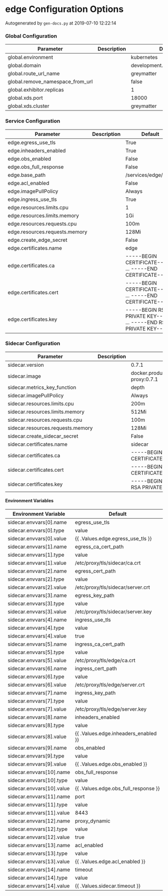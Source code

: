 # edge Configuration Options

Autogenerated by `gen-docs.py` at 2019-07-10 12:22:14

### Global Configuration

|           Parameter            |Description|          Default          |
|--------------------------------|-----------|---------------------------|
|global.environment              |           |kubernetes                 |
|global.domain                   |           |development.deciphernow.com|
|global.route_url_name           |           |greymatter                 |
|global.remove_namespace_from_url|           |false                      |
|global.exhibitor.replicas       |           |                          1|
|global.xds.port                 |           |                      18000|
|global.xds.cluster              |           |greymatter                 |

### Service Configuration

|          Parameter           |Description|                             Default                             |
|------------------------------|-----------|-----------------------------------------------------------------|
|edge.egress_use_tls           |           |True                                                             |
|edge.inheaders_enabled        |           |True                                                             |
|edge.obs_enabled              |           |False                                                            |
|edge.obs_full_response        |           |False                                                            |
|edge.base_path                |           |/services/edge/0.7.1                                             |
|edge.acl_enabled              |           |False                                                            |
|edge.imagePullPolicy          |           |Always                                                           |
|edge.ingress_use_tls          |           |True                                                             |
|edge.resources.limits.cpu     |           |                                                                1|
|edge.resources.limits.memory  |           |1Gi                                                              |
|edge.resources.requests.cpu   |           |100m                                                             |
|edge.resources.requests.memory|           |128Mi                                                            |
|edge.create_edge_secret       |           |False                                                            |
|edge.certificates.name        |           |edge                                                             |
|edge.certificates.ca          |           |-----BEGIN CERTIFICATE----- ... -----END CERTIFICATE-----        |
|edge.certificates.cert        |           |-----BEGIN CERTIFICATE----- ... -----END CERTIFICATE-----        |
|edge.certificates.key         |           |-----BEGIN RSA PRIVATE KEY----- ... -----END RSA PRIVATE KEY-----|

### Sidecar Configuration

|            Parameter            |Description|                             Default                             |
|---------------------------------|-----------|-----------------------------------------------------------------|
|sidecar.version                  |           |0.7.1                                                            |
|sidecar.image                    |           |docker.production.deciphernow.com/deciphernow/gm-proxy:0.7.1     |
|sidecar.metrics_key_function     |           |depth                                                            |
|sidecar.imagePullPolicy          |           |Always                                                           |
|sidecar.resources.limits.cpu     |           |200m                                                             |
|sidecar.resources.limits.memory  |           |512Mi                                                            |
|sidecar.resources.requests.cpu   |           |100m                                                             |
|sidecar.resources.requests.memory|           |128Mi                                                            |
|sidecar.create_sidecar_secret    |           |False                                                            |
|sidecar.certificates.name        |           |sidecar                                                          |
|sidecar.certificates.ca          |           |-----BEGIN CERTIFICATE----- ... -----END CERTIFICATE-----        |
|sidecar.certificates.cert        |           |-----BEGIN CERTIFICATE----- ... -----END CERTIFICATE-----        |
|sidecar.certificates.key         |           |-----BEGIN RSA PRIVATE KEY----- ... -----END RSA PRIVATE KEY-----|

#### Environment Variables

|  Environment Variable   |              Default               |
|-------------------------|------------------------------------|
|sidecar.envvars[0].name  |egress_use_tls                      |
|sidecar.envvars[0].type  |value                               |
|sidecar.envvars[0].value |{{ .Values.edge.egress_use_tls }}   |
|sidecar.envvars[1].name  |egress_ca_cert_path                 |
|sidecar.envvars[1].type  |value                               |
|sidecar.envvars[1].value |/etc/proxy/tls/sidecar/ca.crt       |
|sidecar.envvars[2].name  |egress_cert_path                    |
|sidecar.envvars[2].type  |value                               |
|sidecar.envvars[2].value |/etc/proxy/tls/sidecar/server.crt   |
|sidecar.envvars[3].name  |egress_key_path                     |
|sidecar.envvars[3].type  |value                               |
|sidecar.envvars[3].value |/etc/proxy/tls/sidecar/server.key   |
|sidecar.envvars[4].name  |ingress_use_tls                     |
|sidecar.envvars[4].type  |value                               |
|sidecar.envvars[4].value |true                                |
|sidecar.envvars[5].name  |ingress_ca_cert_path                |
|sidecar.envvars[5].type  |value                               |
|sidecar.envvars[5].value |/etc/proxy/tls/edge/ca.crt          |
|sidecar.envvars[6].name  |ingress_cert_path                   |
|sidecar.envvars[6].type  |value                               |
|sidecar.envvars[6].value |/etc/proxy/tls/edge/server.crt      |
|sidecar.envvars[7].name  |ingress_key_path                    |
|sidecar.envvars[7].type  |value                               |
|sidecar.envvars[7].value |/etc/proxy/tls/edge/server.key      |
|sidecar.envvars[8].name  |inheaders_enabled                   |
|sidecar.envvars[8].type  |value                               |
|sidecar.envvars[8].value |{{ .Values.edge.inheaders_enabled }}|
|sidecar.envvars[9].name  |obs_enabled                         |
|sidecar.envvars[9].type  |value                               |
|sidecar.envvars[9].value |{{ .Values.edge.obs_enabled }}      |
|sidecar.envvars[10].name |obs_full_response                   |
|sidecar.envvars[10].type |value                               |
|sidecar.envvars[10].value|{{ .Values.edge.obs_full_response }}|
|sidecar.envvars[11].name |port                                |
|sidecar.envvars[11].type |value                               |
|sidecar.envvars[11].value|8443                                |
|sidecar.envvars[12].name |proxy_dynamic                       |
|sidecar.envvars[12].type |value                               |
|sidecar.envvars[12].value|true                                |
|sidecar.envvars[13].name |acl_enabled                         |
|sidecar.envvars[13].type |value                               |
|sidecar.envvars[13].value|{{ .Values.edge.acl_enabled }}      |
|sidecar.envvars[14].name |timeout                             |
|sidecar.envvars[14].type |value                               |
|sidecar.envvars[14].value|{{ .Values.sidecar.timeout }}       |

